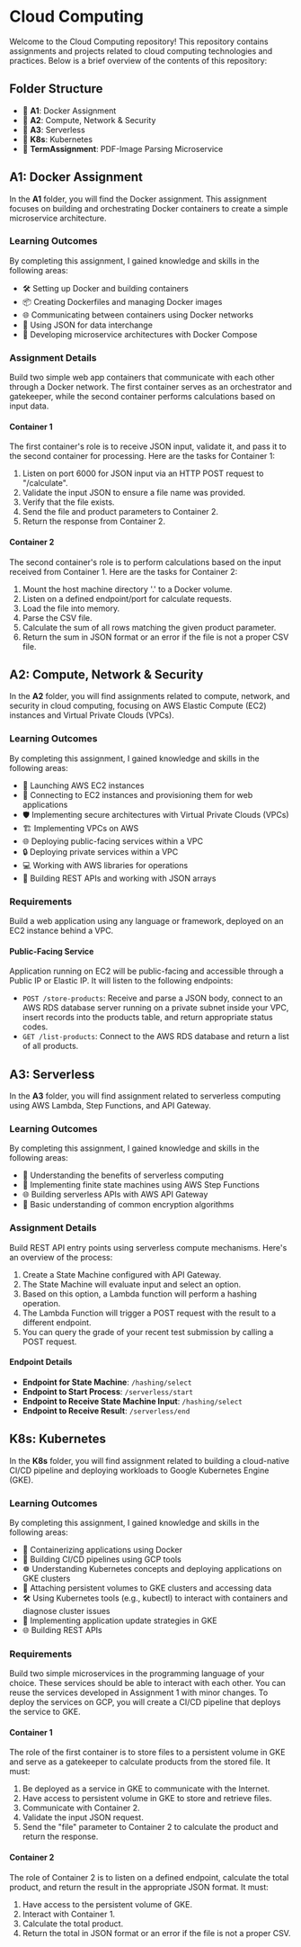 # Cloud Computing

Welcome to the Cloud Computing repository! This repository contains assignments and projects related to cloud computing technologies and practices. Below is a brief overview of the contents of this repository:

## Folder Structure

- 🐳 **A1**: Docker Assignment
- 📂 **A2**: Compute, Network & Security
- 📂 **A3**: Serverless
- 📂 **K8s**: Kubernetes
- 📂 **TermAssignment**: PDF-Image Parsing Microservice

## A1: Docker Assignment

In the **A1** folder, you will find the Docker assignment. This assignment focuses on building and orchestrating Docker containers to create a simple microservice architecture.

### Learning Outcomes

By completing this assignment, I gained knowledge and skills in the following areas:

- 🛠 Setting up Docker and building containers
- 📦 Creating Dockerfiles and managing Docker images
- 🌐 Communicating between containers using Docker networks
- 📝 Using JSON for data interchange
- 🚀 Developing microservice architectures with Docker Compose

### Assignment Details

Build two simple web app containers that communicate with each other through a Docker network. The first container serves as an orchestrator and gatekeeper, while the second container performs calculations based on input data.

#### Container 1

The first container's role is to receive JSON input, validate it, and pass it to the second container for processing. Here are the tasks for Container 1:

1. Listen on port 6000 for JSON input via an HTTP POST request to "/calculate".
2. Validate the input JSON to ensure a file name was provided.
3. Verify that the file exists.
4. Send the file and product parameters to Container 2.
5. Return the response from Container 2.

#### Container 2

The second container's role is to perform calculations based on the input received from Container 1. Here are the tasks for Container 2:

1. Mount the host machine directory '.' to a Docker volume.
2. Listen on a defined endpoint/port for calculate requests.
3. Load the file into memory.
4. Parse the CSV file.
5. Calculate the sum of all rows matching the given product parameter.
6. Return the sum in JSON format or an error if the file is not a proper CSV file.

## A2: Compute, Network & Security

In the **A2** folder, you will find assignments related to compute, network, and security in cloud computing, focusing on AWS Elastic Compute (EC2) instances and Virtual Private Clouds (VPCs).

### Learning Outcomes

By completing this assignment, I gained knowledge and skills in the following areas:

- 🚀 Launching AWS EC2 instances
- 🔗 Connecting to EC2 instances and provisioning them for web applications
- 🛡️ Implementing secure architectures with Virtual Private Clouds (VPCs)
- 🏗️ Implementing VPCs on AWS
- 🌐 Deploying public-facing services within a VPC
- 🔒 Deploying private services within a VPC
- 💻 Working with AWS libraries for operations
- 📝 Building REST APIs and working with JSON arrays

### Requirements

Build a web application using any language or framework, deployed on an EC2 instance behind a VPC.

#### Public-Facing Service

Application running on EC2 will be public-facing and accessible through a Public IP or Elastic IP. It will listen to the following endpoints:

- `POST /store-products`: Receive and parse a JSON body, connect to an AWS RDS database server running on a private subnet inside your VPC, insert records into the products table, and return appropriate status codes.
- `GET /list-products`: Connect to the AWS RDS database and return a list of all products.

## A3: Serverless

In the **A3** folder, you will find assignment related to serverless computing using AWS Lambda, Step Functions, and API Gateway.

### Learning Outcomes

By completing this assignment, I gained knowledge and skills in the following areas:

- 🌟 Understanding the benefits of serverless computing
- 🧩 Implementing finite state machines using AWS Step Functions
- 🌐 Building serverless APIs with AWS API Gateway
- 🔐 Basic understanding of common encryption algorithms

### Assignment Details

Build REST API entry points using serverless compute mechanisms. Here's an overview of the process:

1. Create a State Machine configured with API Gateway.
2. The State Machine will evaluate input and select an option.
3. Based on this option, a Lambda function will perform a hashing operation.
4. The Lambda Function will trigger a POST request with the result to a different endpoint.
5. You can query the grade of your recent test submission by calling a POST request.

#### Endpoint Details

- **Endpoint for State Machine**: `/hashing/select`
- **Endpoint to Start Process**: `/serverless/start`
- **Endpoint to Receive State Machine Input**: `/hashing/select`
- **Endpoint to Receive Result**: `/serverless/end`

## K8s: Kubernetes

In the **K8s** folder, you will find assignment related to building a cloud-native CI/CD pipeline and deploying workloads to Google Kubernetes Engine (GKE).

### Learning Outcomes

By completing this assignment, I gained knowledge and skills in the following areas:

- 🐳 Containerizing applications using Docker
- 🚀 Building CI/CD pipelines using GCP tools
- ☸️ Understanding Kubernetes concepts and deploying applications on GKE clusters
- 💾 Attaching persistent volumes to GKE clusters and accessing data
- 🛠️ Using Kubernetes tools (e.g., kubectl) to interact with containers and diagnose cluster issues
- 🔧 Implementing application update strategies in GKE
- 🌐 Building REST APIs

### Requirements

Build two simple microservices in the programming language of your choice. These services should be able to interact with each other. You can reuse the services developed in Assignment 1 with minor changes. To deploy the services on GCP, you will create a CI/CD pipeline that deploys the service to GKE. 

#### Container 1

The role of the first container is to store files to a persistent volume in GKE and serve as a gatekeeper to calculate products from the stored file. It must:

1. Be deployed as a service in GKE to communicate with the Internet.
2. Have access to persistent volume in GKE to store and retrieve files.
3. Communicate with Container 2.
4. Validate the input JSON request.
5. Send the "file" parameter to Container 2 to calculate the product and return the response.

#### Container 2

The role of Container 2 is to listen on a defined endpoint, calculate the total product, and return the result in the appropriate JSON format. It must:

1. Have access to the persistent volume of GKE.
2. Interact with Container 1.
3. Calculate the total product.
4. Return the total in JSON format or an error if the file is not a proper CSV.

